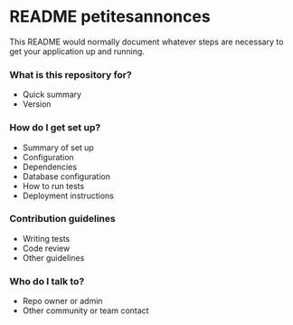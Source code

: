 # README petitesannonces #

This README would normally document whatever steps are necessary to get your application up and running.

### What is this repository for? ###

* Quick summary
* Version

### How do I get set up? ###

* Summary of set up
* Configuration
* Dependencies
* Database configuration
* How to run tests
* Deployment instructions

### Contribution guidelines ###

* Writing tests
* Code review
* Other guidelines

### Who do I talk to? ###

* Repo owner or admin
* Other community or team contact